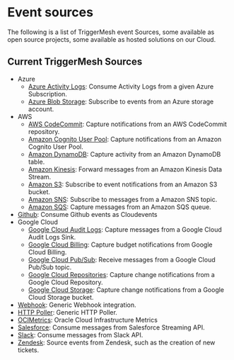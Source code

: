 # Event sources

The following is a list of TriggerMesh event Sources, some available as open source projects, some available as hosted
solutions on our Cloud.

## Current TriggerMesh Sources

- Azure
    - [Azure Activity Logs](./azureactivitylogs.md): Consume Activity Logs from a given Azure Subscription.
    - [Azure Blob Storage](./azureblobstorage.md): Subscribe to events from an Azure storage account.
- AWS
    - [AWS CodeCommit](./awscodecommit.md): Capture notifications from an AWS CodeCommit repository.
    - [Amazon Cognito User Pool](./awscognitouserpool.md): Capture notifications from an Amazon Cognito User Pool.
    - [Amazon DynamoDB](./awsdynamodb.md): Capture activity from an Amazon DynamoDB table.
    - [Amazon Kinesis](./awskinesis.md): Forward messages from an Amazon Kinesis Data Stream.
    - [Amazon S3](./awss3.md): Subscribe to event notifications from an Amazon S3 bucket.
    - [Amazon SNS](./awssns.md): Subscribe to messages from a Amazon SNS topic.
    - [Amazon SQS](./awssqs.md): Capture messages from an Amazon SQS queue.
- [Github](./github.md): Consume Github events as Cloudevents
- Google Cloud
    - [Google Cloud Audit Logs](./googlecloudauditlogs.md): Capture messages from a Google Cloud Audit Logs Sink.
    - [Google Cloud Billing](./googlecloudbilling.md): Capture budget notifications from Google Cloud Billing.
    - [Google Cloud Pub/Sub](./googlecloudpubsub.md): Receive messages from a Google Cloud Pub/Sub topic.
    - [Google Cloud Repositories](./googlecloudrepositories.md): Capture change notifications from a Google Cloud Repository.
    - [Google Cloud Storage](./googlecloudstorage.md): Capture change notifications from a Google Cloud Storage bucket.
- [Webhook](./webhook.md): Generic Webhook integration.
- [HTTP Poller](./httppoller.md): Generic HTTP Poller.
- [OCIMetrics](./ocimetrics.md): Oracle Cloud Infrastructure Metrics
- [Salesforce](./salesforce.md): Consume messages from Salesforce Streaming API.
- [Slack](./slack.md): Consume messages from Slack API.
- [Zendesk](./zendesk.md): Source events from Zendesk, such as the creation of new tickets.

<!-- current known sources

awscodecommit
awscognito
awsdynamodb
awsiot
awskinesis
awssns
awsqs

azureactivitylogs
azureeventhub
azurestoragequeue

googlefirestore

mq

salesforce

solace
solacemqtt
-->
